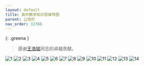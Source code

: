 ```yaml
---
layout: default
title: 高中数学知识思维导图
parent: 公告栏
nav_order: 32766
---
```


{: .greena }
> 感谢[王浩铭](study-together-docs/docs/user-list/.html)同志的卓越贡献。

![1](https://ghproxy.com/https://raw.githubusercontent.com/liubanlaobanzhang/study-together-docs/main/assets/高中数学知识思维导图/1.jpg)
![2](https://ghproxy.com/https://raw.githubusercontent.com/liubanlaobanzhang/study-together-docs/main/assets/高中数学知识思维导图/2.jpg)
![3](https://ghproxy.com/https://raw.githubusercontent.com/liubanlaobanzhang/study-together-docs/main/assets/高中数学知识思维导图/3.jpg)
![4](https://ghproxy.com/https://raw.githubusercontent.com/liubanlaobanzhang/study-together-docs/main/assets/高中数学知识思维导图/4.jpg)
![5](https://ghproxy.com/https://raw.githubusercontent.com/liubanlaobanzhang/study-together-docs/main/assets/高中数学知识思维导图/5.jpg)
![6](https://ghproxy.com/https://raw.githubusercontent.com/liubanlaobanzhang/study-together-docs/main/assets/高中数学知识思维导图/6.jpg)
![7](https://ghproxy.com/https://raw.githubusercontent.com/liubanlaobanzhang/study-together-docs/main/assets/高中数学知识思维导图/7.jpg)
![8](https://ghproxy.com/https://raw.githubusercontent.com/liubanlaobanzhang/study-together-docs/main/assets/高中数学知识思维导图/8.jpg)
![9](https://ghproxy.com/https://raw.githubusercontent.com/liubanlaobanzhang/study-together-docs/main/assets/高中数学知识思维导图/9.jpg)
![10](https://ghproxy.com/https://raw.githubusercontent.com/liubanlaobanzhang/study-together-docs/main/assets/高中数学知识思维导图/10.jpg)
![11](https://ghproxy.com/https://raw.githubusercontent.com/liubanlaobanzhang/study-together-docs/main/assets/高中数学知识思维导图/11.jpg)
![12](https://ghproxy.com/https://raw.githubusercontent.com/liubanlaobanzhang/study-together-docs/main/assets/高中数学知识思维导图/12.jpg)
![13](https://ghproxy.com/https://raw.githubusercontent.com/liubanlaobanzhang/study-together-docs/main/assets/高中数学知识思维导图/13.jpg)
![14](https://ghproxy.com/https://raw.githubusercontent.com/liubanlaobanzhang/study-together-docs/main/assets/高中数学知识思维导图/14.jpg)

